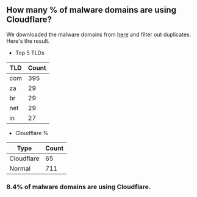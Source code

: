 ## How many % of malware domains are using Cloudflare?


We downloaded the malware domains from [here](https://urlhaus.abuse.ch) and filter out duplicates.
Here's the result.


[//]: # (start replacement)


- Top 5 TLDs

| TLD | Count |
| --- | --- |
| com | 395 |
| za | 29 |
| br | 29 |
| net | 29 |
| in | 27 |


- Cloudflare %

| Type | Count |
| --- | --- |
| Cloudflare | 65 |
| Normal | 711 |


### 8.4% of malware domains are using Cloudflare.
